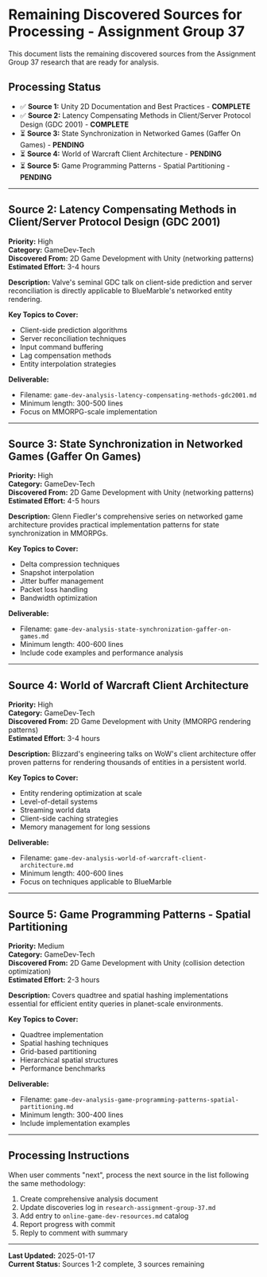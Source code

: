 # Remaining Discovered Sources for Processing - Assignment Group 37

This document lists the remaining discovered sources from the Assignment Group 37 research that are ready for analysis.

## Processing Status

- ✅ **Source 1:** Unity 2D Documentation and Best Practices - **COMPLETE**
- ✅ **Source 2:** Latency Compensating Methods in Client/Server Protocol Design (GDC 2001) - **COMPLETE**
- ⏳ **Source 3:** State Synchronization in Networked Games (Gaffer On Games) - **PENDING**
- ⏳ **Source 4:** World of Warcraft Client Architecture - **PENDING**
- ⏳ **Source 5:** Game Programming Patterns - Spatial Partitioning - **PENDING**

---

## Source 2: Latency Compensating Methods in Client/Server Protocol Design (GDC 2001)

**Priority:** High  
**Category:** GameDev-Tech  
**Discovered From:** 2D Game Development with Unity (networking patterns)  
**Estimated Effort:** 3-4 hours

**Description:**
Valve's seminal GDC talk on client-side prediction and server reconciliation is directly applicable to BlueMarble's networked entity rendering.

**Key Topics to Cover:**
- Client-side prediction algorithms
- Server reconciliation techniques
- Input command buffering
- Lag compensation methods
- Entity interpolation strategies

**Deliverable:**
- Filename: `game-dev-analysis-latency-compensating-methods-gdc2001.md`
- Minimum length: 300-500 lines
- Focus on MMORPG-scale implementation

---

## Source 3: State Synchronization in Networked Games (Gaffer On Games)

**Priority:** High  
**Category:** GameDev-Tech  
**Discovered From:** 2D Game Development with Unity (networking patterns)  
**Estimated Effort:** 4-5 hours

**Description:**
Glenn Fiedler's comprehensive series on networked game architecture provides practical implementation patterns for state synchronization in MMORPGs.

**Key Topics to Cover:**
- Delta compression techniques
- Snapshot interpolation
- Jitter buffer management
- Packet loss handling
- Bandwidth optimization

**Deliverable:**
- Filename: `game-dev-analysis-state-synchronization-gaffer-on-games.md`
- Minimum length: 400-600 lines
- Include code examples and performance analysis

---

## Source 4: World of Warcraft Client Architecture

**Priority:** High  
**Category:** GameDev-Tech  
**Discovered From:** 2D Game Development with Unity (MMORPG rendering patterns)  
**Estimated Effort:** 3-4 hours

**Description:**
Blizzard's engineering talks on WoW's client architecture offer proven patterns for rendering thousands of entities in a persistent world.

**Key Topics to Cover:**
- Entity rendering optimization at scale
- Level-of-detail systems
- Streaming world data
- Client-side caching strategies
- Memory management for long sessions

**Deliverable:**
- Filename: `game-dev-analysis-world-of-warcraft-client-architecture.md`
- Minimum length: 400-600 lines
- Focus on techniques applicable to BlueMarble

---

## Source 5: Game Programming Patterns - Spatial Partitioning

**Priority:** Medium  
**Category:** GameDev-Tech  
**Discovered From:** 2D Game Development with Unity (collision detection optimization)  
**Estimated Effort:** 2-3 hours

**Description:**
Covers quadtree and spatial hashing implementations essential for efficient entity queries in planet-scale environments.

**Key Topics to Cover:**
- Quadtree implementation
- Spatial hashing techniques
- Grid-based partitioning
- Hierarchical spatial structures
- Performance benchmarks

**Deliverable:**
- Filename: `game-dev-analysis-game-programming-patterns-spatial-partitioning.md`
- Minimum length: 300-400 lines
- Include implementation examples

---

## Processing Instructions

When user comments "next", process the next source in the list following the same methodology:

1. Create comprehensive analysis document
2. Update discoveries log in `research-assignment-group-37.md`
3. Add entry to `online-game-dev-resources.md` catalog
4. Report progress with commit
5. Reply to comment with summary

---

**Last Updated:** 2025-01-17  
**Current Status:** Sources 1-2 complete, 3 sources remaining
